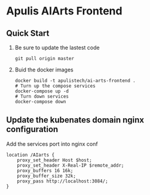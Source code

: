  # Apulis AIArts Frontend

## Quick Start

1. Be sure to update the lastest code 
   
   `git pull origin master `

2. Buid the docker images
    
   ```
   docker build -t apulistech/ai-arts-frontend .
   # Turn up the compose services 
   docker-compose up -d
   # Turn down services
   docker-compose down
   ```

## Update the kubenates domain nginx configuration

   Add the services port into nginx conf
   ```
   location /AIarts {
       proxy_set_header Host $host;
       proxy_set_header X-Real-IP $remote_addr;
       proxy_buffers 16 16k;
       proxy_buffer_size 32k;
       proxy_pass http://localhost:3084/;
   }
   ```
